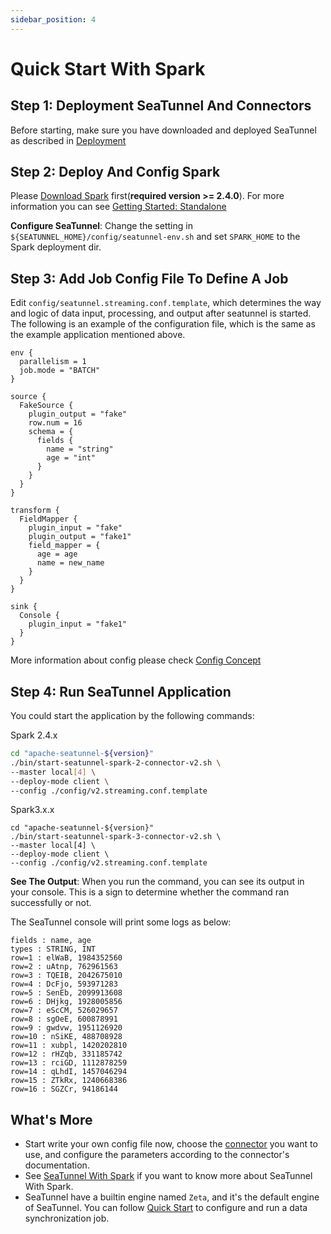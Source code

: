 ```yaml
---
sidebar_position: 4
---
```


# Quick Start With Spark

## Step 1: Deployment SeaTunnel And Connectors

Before starting, make sure you have downloaded and deployed SeaTunnel as described in [Deployment](deployment.md)

## Step 2: Deploy And Config Spark

Please [Download Spark](https://spark.apache.org/downloads.html) first(**required version >= 2.4.0**). For more information you can
see [Getting Started: Standalone](https://spark.apache.org/docs/latest/spark-standalone.html#installing-spark-standalone-to-a-cluster)

**Configure SeaTunnel**: Change the setting in `${SEATUNNEL_HOME}/config/seatunnel-env.sh` and set `SPARK_HOME` to the Spark deployment dir.

## Step 3: Add Job Config File To Define A Job

Edit `config/seatunnel.streaming.conf.template`, which determines the way and logic of data input, processing, and output after seatunnel is started.
The following is an example of the configuration file, which is the same as the example application mentioned above.

```hocon
env {
  parallelism = 1
  job.mode = "BATCH"
}

source {
  FakeSource {
    plugin_output = "fake"
    row.num = 16
    schema = {
      fields {
        name = "string"
        age = "int"
      }
    }
  }
}

transform {
  FieldMapper {
    plugin_input = "fake"
    plugin_output = "fake1"
    field_mapper = {
      age = age
      name = new_name
    }
  }
}

sink {
  Console {
    plugin_input = "fake1"
  }
}

```

More information about config please check [Config Concept](../../concept/config.md)

## Step 4: Run SeaTunnel Application

You could start the application by the following commands:

Spark 2.4.x

```bash
cd "apache-seatunnel-${version}"
./bin/start-seatunnel-spark-2-connector-v2.sh \
--master local[4] \
--deploy-mode client \
--config ./config/v2.streaming.conf.template
```

Spark3.x.x

```shell
cd "apache-seatunnel-${version}"
./bin/start-seatunnel-spark-3-connector-v2.sh \
--master local[4] \
--deploy-mode client \
--config ./config/v2.streaming.conf.template
```

**See The Output**: When you run the command, you can see its output in your console. This
is a sign to determine whether the command ran successfully or not.

The SeaTunnel console will print some logs as below:

```shell
fields : name, age
types : STRING, INT
row=1 : elWaB, 1984352560
row=2 : uAtnp, 762961563
row=3 : TQEIB, 2042675010
row=4 : DcFjo, 593971283
row=5 : SenEb, 2099913608
row=6 : DHjkg, 1928005856
row=7 : eScCM, 526029657
row=8 : sgOeE, 600878991
row=9 : gwdvw, 1951126920
row=10 : nSiKE, 488708928
row=11 : xubpl, 1420202810
row=12 : rHZqb, 331185742
row=13 : rciGD, 1112878259
row=14 : qLhdI, 1457046294
row=15 : ZTkRx, 1240668386
row=16 : SGZCr, 94186144
```

## What's More

- Start write your own config file now, choose the [connector](../../connector-v2/source) you want to use, and configure the parameters according to the connector's documentation.
- See [SeaTunnel With Spark](../../other-engine/spark.md) if you want to know more about SeaTunnel With Spark.
- SeaTunnel have a builtin engine named `Zeta`, and it's the default engine of SeaTunnel. You can follow [Quick Start](quick-start-seatunnel-engine.md) to configure and run a data synchronization job.


